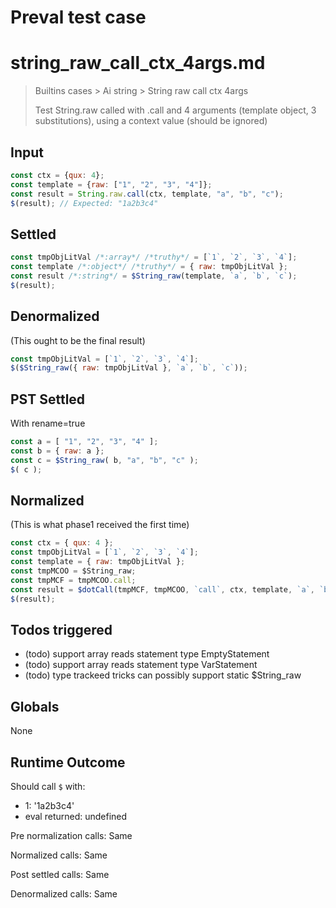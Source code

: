 # Preval test case

# string_raw_call_ctx_4args.md

> Builtins cases > Ai string > String raw call ctx 4args
>
> Test String.raw called with .call and 4 arguments (template object, 3 substitutions), using a context value (should be ignored)

## Input

`````js filename=intro
const ctx = {qux: 4};
const template = {raw: ["1", "2", "3", "4"]};
const result = String.raw.call(ctx, template, "a", "b", "c");
$(result); // Expected: "1a2b3c4"
`````


## Settled


`````js filename=intro
const tmpObjLitVal /*:array*/ /*truthy*/ = [`1`, `2`, `3`, `4`];
const template /*:object*/ /*truthy*/ = { raw: tmpObjLitVal };
const result /*:string*/ = $String_raw(template, `a`, `b`, `c`);
$(result);
`````


## Denormalized
(This ought to be the final result)

`````js filename=intro
const tmpObjLitVal = [`1`, `2`, `3`, `4`];
$($String_raw({ raw: tmpObjLitVal }, `a`, `b`, `c`));
`````


## PST Settled
With rename=true

`````js filename=intro
const a = [ "1", "2", "3", "4" ];
const b = { raw: a };
const c = $String_raw( b, "a", "b", "c" );
$( c );
`````


## Normalized
(This is what phase1 received the first time)

`````js filename=intro
const ctx = { qux: 4 };
const tmpObjLitVal = [`1`, `2`, `3`, `4`];
const template = { raw: tmpObjLitVal };
const tmpMCOO = $String_raw;
const tmpMCF = tmpMCOO.call;
const result = $dotCall(tmpMCF, tmpMCOO, `call`, ctx, template, `a`, `b`, `c`);
$(result);
`````


## Todos triggered


- (todo) support array reads statement type EmptyStatement
- (todo) support array reads statement type VarStatement
- (todo) type trackeed tricks can possibly support static $String_raw


## Globals


None


## Runtime Outcome


Should call `$` with:
 - 1: '1a2b3c4'
 - eval returned: undefined

Pre normalization calls: Same

Normalized calls: Same

Post settled calls: Same

Denormalized calls: Same
